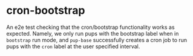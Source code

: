 # cron-bootstrap

An e2e test checking that the cron/bootstrap functionality works as expected.
Namely, we only run pups with the bootstrap label when in `bootstrap` run mode,
and `pup-base` successfully creates a cron job to run pups with the `cron` label
at the user specified interval.
